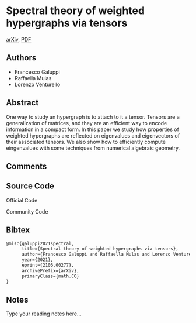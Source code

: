 
# Spectral theory of weighted hypergraphs via tensors

[arXiv](https://arxiv.org/abs/2106.0277), [PDF](https://arxiv.org/pdf/2106.0277.pdf)

## Authors

- Francesco Galuppi
- Raffaella Mulas
- Lorenzo Venturello

## Abstract

One way to study an hypergraph is to attach to it a tensor. Tensors are a generalization of matrices, and they are an efficient way to encode information in a compact form. In this paper we study how properties of weighted hypergraphs are reflected on eigenvalues and eigenvectors of their associated tensors. We also show how to efficiently compute eingenvalues with some techniques from numerical algebraic geometry.

## Comments



## Source Code

Official Code



Community Code



## Bibtex

```tex
@misc{galuppi2021spectral,
      title={Spectral theory of weighted hypergraphs via tensors}, 
      author={Francesco Galuppi and Raffaella Mulas and Lorenzo Venturello},
      year={2021},
      eprint={2106.00277},
      archivePrefix={arXiv},
      primaryClass={math.CO}
}
```

## Notes

Type your reading notes here...

